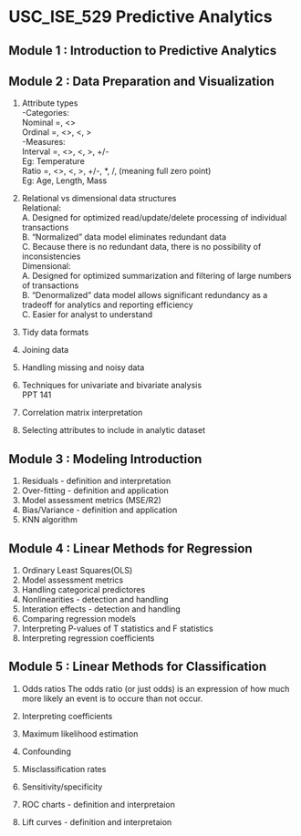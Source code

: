 # USC_ISE_529 Predictive Analytics

## Module 1 : Introduction to Predictive Analytics


## Module 2 : Data Preparation and Visualization

1. Attribute types  
-Categories:  
Nominal =, <>  
Ordinal =, <>, <, >  
-Measures:  
Interval =, <>, <, >, +/-  
Eg: Temperature  
Ratio =, <>, <, >, +/-, *, /, (meaning full zero point)  
Eg: Age, Length, Mass  

2. Relational vs dimensional data structures  
Relational:  
A. Designed for optimized read/update/delete processing of individual transactions  
B. “Normalized” data model eliminates redundant data  
C. Because there is no redundant data, there is no possibility of inconsistencies  
Dimensional:  
A. Designed for optimized summarization and filtering of large numbers of transactions  
B. “Denormalized” data model allows significant redundancy as a tradeoff for analytics and reporting efficiency  
C. Easier for analyst to understand  
  
 
 
3. Tidy data formats

4. Joining data

5. Handling missing and noisy data

6. Techniques for univariate and bivariate analysis  
PPT 141

7. Correlation matrix interpretation

8. Selecting attributes to include in analytic dataset


## Module 3 : Modeling Introduction 

1. Residuals - definition and interpretation
2. Over-fitting - definition and application
3. Model assessment metrics (MSE/R2)
4. Bias/Variance - definition and application
5. KNN algorithm

## Module 4 : Linear Methods for Regression

1. Ordinary Least Squares(OLS)
2. Model assessment metrics
3. Handling categorical predictores
4. Nonlinearities - detection and handling
5. Interation effects - detection and handling
6. Comparing regression models
7. Interpreting P-values of T statistics and F statistics
8. Interpreting regression coefficients

## Module 5 : Linear Methods for Classification

1. Odds ratios
The odds ratio (or just odds) is an expression of how much more likely an event is to occure than not occur.  
2. Interpreting coefficients

3. Maximum likelihood estimation

4. Confounding

5. Misclassification rates

6. Sensitivity/specificity

7. ROC charts - definition and interpretaion

8. Lift curves - definition and interpretaion
